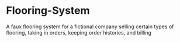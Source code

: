 # Flooring-System
A faux flooring system for a fictional company selling certain types of flooring, taking in orders, keeping order histories, and billing
